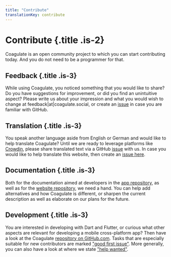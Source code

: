 ```yaml
---
title: "Contribute"
translationKey: contribute
---
```


# Contribute {.title .is-2}

Coagulate is an open community project to which you can start contributing today.
And you do not need to be a programmer for that.


## Feedback {.title .is-3}

While using Coagulate, you noticed something that you would like to share?
Do you have suggestions for improvement, or did you find an unintuitive aspect?
Please write us about your impression and what you would wish to change at feedback|at|coagulate.social, or create an [issue](https://github.com/LGro/coagulate/issues/new) in case you are familiar with GitHub.


## Translation {.title .is-3}

You speak another language aside from English or German and would like to help translate Coagulate?
Until we are ready to leverage platforms like [Crowdin](https://crowdin.com/), please share translated text via a GitHub [issue](https://github.com/LGro/coagulate/issues/new) with us.
In case you would like to help translate this website, then create an [issue here](https://github.com/LGro/coagulate.social/issues/new).


## Documentation {.title .is-3}

Both for the documentation aimed at developers in the [app repository](https://github.com/LGro/coagulate), as well as for the [website repository](https://github.com/LGro/coagulate.social/issues/new), we need a hand.
You can help add alternatives and how Coagulate is different, or sharpen the current description as well as elaborate on our plans for the future.


## Development {.title .is-3}

You are interested in developing with Dart and Flutter, or curious what other aspects are relevant for developing a mobile cross-platform app?
Then have a look at the Coagulate [repository on GitHub.com](https://github.com/LGro/coagulate).
Tasks that are especially suitable for new contributors are marked ["good first issue"](https://github.com/LGro/coagulate/issues?q=is%3Aissue+is%3Aopen+label%3A%22good+first+issue%22).
More generally, you can also have a look at where we state ["help wanted"](https://github.com/LGro/coagulate/issues?q=is%3Aissue+is%3Aopen+label%3A%22help+wanted%22).
